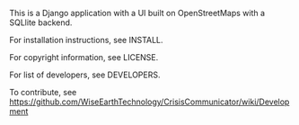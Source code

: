This is a Django application with a UI built on OpenStreetMaps with a SQLlite backend.

For installation instructions, see INSTALL.

For copyright information, see LICENSE.

For list of developers, see DEVELOPERS.

To contribute, see https://github.com/WiseEarthTechnology/CrisisCommunicator/wiki/Development
